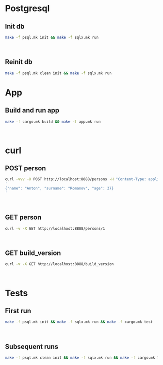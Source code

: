 # Postgresql
## Init db
```bash
make -f psql.mk init && make -f sqlx.mk run
```

<br>

## Reinit db
```bash
make -f psql.mk clean init && make -f sqlx.mk run
```

# App
## Build and run app
```bash
make -f cargo.mk build && make -f app.mk run
```

<br>

# curl
## POST person
```bash
curl -vvv -X POST http://localhost:8888/persons -H "Content-Type: application/json" -d \
'
{"name": "Anton", "surname": "Romanov", "age": 37}
'
```

<br>

## GET person
```bash
curl -v -X GET http://localhost:8888/persons/1
```

<br>

## GET build_version
```bash
curl -v -X GET http://localhost:8888/build_version
```

<br>

# Tests
## First run
```bash
make -f psql.mk init && make -f sqlx.mk run && make -f cargo.mk test
```

<br>

## Subsequent runs
```bash
make -f psql.mk clean init && make -f sqlx.mk run && make -f cargo.mk test
```